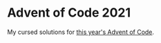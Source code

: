 # Advent of Code 2021

My cursed solutions for [this year's Advent of Code][aoc2021].

[aoc2021]: https://adventofcode.com/2021

